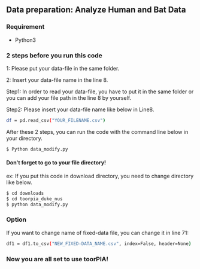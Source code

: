 
## Data preparation: Analyze Human and Bat Data ##  

### Requirement
- Python3



### 2 steps before you run this code

1: Please put your data-file in the same folder.

2: Insert your data-file name in the line 8.

Step1:
In order to read your data-file, you have to put it in the same folder or you can add your file path in the line 8 by yourself.

Step2:
Please insert your data-file name like below in Line8.

```sh
df = pd.read_csv("YOUR_FILENAME.csv")
```


After these 2 steps, you can run the code with the command line below in your directory.
```sh
$ Python data_modify.py
```
#### Don't forget to go to your file directory!
ex: If you put this code in download directory, you need to change directory like below.
```sh
$ cd downloads
$ cd toorpia_duke_nus
$ python data_modify.py
```

### Option
If you want to change name of fixed-data file, you can change it in line 71:
```sh
df1 = df1.to_csv("NEW_FIXED-DATA_NAME.csv", index=False, header=None)
```

### Now you are all set to use toorPIA!
